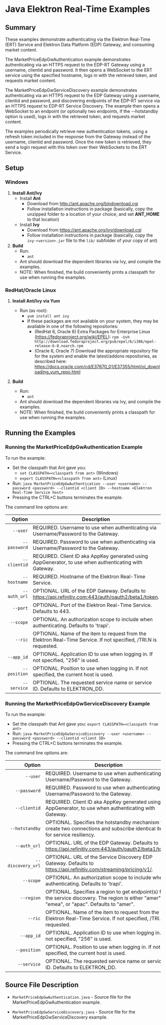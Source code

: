 # Java Elektron Real-Time Examples
## Summary

These examples demonstrate authenticating via the Elektron Real-Time (ERT)
Service and Elektron Data Platform (EDP) Gateway, and consuming market content.

The MarketPriceEdpGwAuthentication example demonstrates authenticating via an
HTTPS request to the EDP-RT Gateway using a username, clientid and password. It then
opens a WebSocket to the ERT service using the specified hostname, logs in with
the retrieved token, and requests market content.

The MarketPriceEdpGwServiceDiscovery example demonstrates authenticating via an
HTTPS request to the EDP Gateway using a username, clientid and password, and discovering
endpoints of the EDP-RT service via an HTTPS request to EDP-RT Service
Discovery.  The example then opens a WebSocket to an endpoint (or optionally
two endpoints, if the --hotstandby option is used), logs in with the retrieved
token, and requests market content.

The examples periodically retrieve new authentication tokens, using a refresh
token included in the response from the Gateway instead of the username, clientid and
password. Once the new token is retrieved, they send a login request with this
token over their WebSockets to the ERT Service.

## Setup
### Windows
1. __Install Ant/Ivy__
    - Install __Ant__
      - Download from <http://ant.apache.org/bindownload.cgi>
      - Follow installation instructions in package (basically, copy the unzipped folder to a location of your choice, and set __ANT\_HOME__ to that location)
    - Install __Ivy__
      - Download from <https://ant.apache.org/ivy/download.cgi>
      - Follow installation instructions in package (basically, copy the `ivy-<version>.jar` file to the `lib/` subfolder of your copy of ant)
2. __Build__
    - Run:
	    -  `ant`
	- Ant should download the dependent libraries via Ivy, and compile the examples.
    - NOTE: When finished, the build conveniently prints a classpath for use when running the
      examples.

### RedHat/Oracle Linux
1. __Install Ant/Ivy via Yum__
    - Run (as root):
	    - `yum install ant ivy`
        - If these packages are not available on your system, they may be available in one of the following repositories:
          - (RedHat 6, Oracle 6) Extra Packages for Enterprise Linux (<https://fedoraproject.org/wiki/EPEL>):
            `rpm -Uvh http://download.fedoraproject.org/pub/epel/6/i386/epel-release-6-8.noarch.rpm`
		  - (Oracle 6, Oracle 7) Download the appropriate repository file for the system and enable the latest/addons repositories, as described here: <https://docs.oracle.com/cd/E37670_01/E37355/html/ol_downloading_yum_repo.html>

2. __Build__
    - Run:
	    -  `ant`
    - Ant should download the dependent libraries via Ivy, and compile the examples.
    - NOTE: When finished, the build conveniently prints a classpath for use when running the
      examples.

## Running the Examples

### Running the MarketPriceEdpGwAuthentication Example

To run the example:
  - Set the classpath that Ant gave you:
	- `set CLASSPATH=<classpath from ant>` (Windows)
    - `export CLASSPATH=<classpath from ant>` (Linux)
  - Run: `java MarketPriceEdpGwAuthentication --user <username> --password <password> --clientid <client ID> --hostname <Elektron Real-Time Service host>`
  - Pressing the CTRL+C buttons terminates the example.

The command line options are:

Option            |Description|
-----------------:|-----------|
`--user`          | REQUIRED. Username to use when authenticating via Username/Password to the Gateway.
`--password`      | REQUIRED. Password to use when authenticating via Username/Password to the Gateway.
`--clientid`      | REQUIRED. Client ID aka AppKey generated using AppGenerator, to use when authenticating with Gateway.
`--hostname`      | REQUIRED. Hostname of the Elektron Real-Time Service.
`--auth_url`      | OPTIONAL. URL of the EDP Gateway. Defaults to https://api.refinitiv.com:443/auth/oauth2/beta1/token.
`--port`          | OPTIONAL. Port of the Elektron Real-Time Service. Defaults to 443.
`--scope`         | OPTIONAL. An authorization scope to include when authenticating. Defaults to 'trapi'.
`--ric`           | OPTIONAL. Name of the item to request from the Elektron Real-Time Service. If not specified, /TRI.N is requested.
`--app_id`        | OPTIONAL. Application ID to use when logging in. If not specified, "256" is used.
`--position`      | OPTIONAL. Position to use when logging in. If not specified, the current host is used.
`--service`       | OPTIONAL. The requested service name or service ID. Defaults to ELEKTRON_DD.

### Running the MarketPriceEdpGwServiceDiscovery Example

To run the example:
  - Set the classpath that Ant gave you: `export CLASSPATH=<classpath from ant>`
  - Run: `java MarketPriceEdpGwServiceDiscovery --user <username> --password <password> --clientid <client ID>`
  - Pressing the CTRL+C buttons terminates the example.

The command line options are:

Option            |Description|
-----------------:|-----------|
`--user`          | REQUIRED. Username to use when authenticating via Username/Password to the Gateway.
`--password`      | REQUIRED. Password to use when authenticating via Username/Password to the Gateway.
`--clientid`      | REQUIRED. Client ID aka AppKey generated using AppGenerator, to use when authenticating with Gateway.
`--hotstandby`    | OPTIONAL. Specifies the hotstandby mechanism to create two connections and subscribe identical items for service resiliency.
`--auth_url`      | OPTIONAL. URL of the EDP Gateway. Defaults to https://api.refinitiv.com:443/auth/oauth2/beta1/token.
`--discovery_url` | OPTIONAL. URL of the Service Discovery EDP Gateway. Defaults to https://api.refinitiv.com/streaming/pricing/v1/.
`--scope`         | OPTIONAL. An authorization scope to include when authenticating. Defaults to 'trapi'.
`--region`        | OPTIONAL. Specifies a region to get endpoint(s) from the service discovery. The region is either "amer", "emea", or "apac". Defaults to "amer".
`--ric`           | OPTIONAL. Name of the item to request from the Elektron Real-Time Service. If not specified, /TRI.N is requested.
`--app_id`        | OPTIONAL. Application ID to use when logging in. If not specified, "256" is used.
`--position`      | OPTIONAL. Position to use when logging in. If not specified, the current host is used.
`--service`       | OPTIONAL. The requested service name or service ID. Defaults to ELEKTRON_DD.

## Source File Description

* `MarketPriceEdpGwAuthentication.java` - Source file for the MarketPriceEdpGwAuthentication example.

* `MarketPriceEdpGwServiceDiscovery.java` - Source file for the MarketPriceEdpGwServiceDiscovery example.
